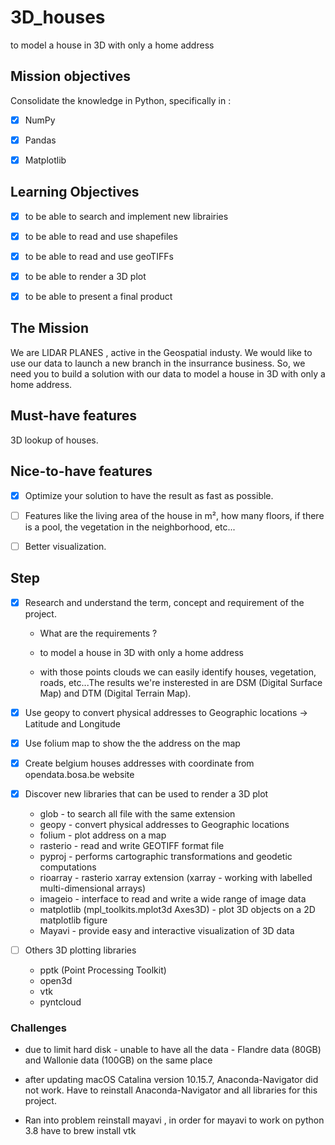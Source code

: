 # 3D_houses

to model a house in 3D with only a home address

## Mission objectives

Consolidate the knowledge in Python, specifically in :

- [X] NumPy
- [X] Pandas
- [X] Matplotlib


## Learning Objectives

- [X] to be able to search and implement new librairies
- [X] to be able to read and use shapefiles
- [X] to be able to read and use geoTIFFs
- [X] to be able to render a 3D plot
- [X] to be able to present a final product


## The Mission

We are LIDAR PLANES , active in the Geospatial industy. We would like to use our data to launch a new branch in the insurrance business. So, we need you to build a solution with our data to model a house in 3D with only a home address.


## Must-have features

3D lookup of houses.


## Nice-to-have features

- [X] Optimize your solution to have the result as fast as possible.
- [ ] Features like the living area of the house in m², how many floors, if there is a pool, the vegetation in the neighborhood, etc...
- [ ] Better visualization.


## Step

- [X] Research and understand the term, concept and requirement of the project.

	* What are the requirements ?

	- to model a house in 3D with only a home address

	- with those points clouds we can easily identify houses, vegetation, roads, etc...The results we're insterested in are DSM (Digital Surface Map) and DTM (Digital Terrain Map).

- [X] Use geopy to convert physical addresses to Geographic locations → Latitude and Longitude

- [X] Use folium map to show the the address on the map 

- [X] Create belgium houses addresses with coordinate from opendata.bosa.be website 

- [X] Discover new libraries that can be used to render a 3D plot

	* glob - to search all file with the same extension
	* geopy - convert physical addresses to Geographic locations
	* folium - plot address on a map
	* rasterio -  read and write GEOTIFF format file 
	* pyproj - performs cartographic transformations and geodetic computations
	* rioarray - rasterio xarray extension (xarray - working with labelled multi-dimensional arrays)
	* imageio - interface to read and write a wide range of image data
	* matplotlib (mpl_toolkits.mplot3d Axes3D) - plot 3D objects on a 2D matplotlib figure 
	* Mayavi -  provide easy and interactive visualization of 3D data
	
- [ ] Others 3D plotting libraries 
	* pptk (Point Processing Toolkit)
	* open3d
	* vtk
	* pyntcloud


### Challenges

* due to limit hard disk - unable to have all the data - Flandre data (80GB) and Wallonie data (100GB) on the same place

* after updating macOS Catalina version 10.15.7, Anaconda-Navigator did not work. Have to reinstall Anaconda-Navigator and all libraries for this project.

* Ran into problem reinstall mayavi , in order for mayavi to work on python 3.8 have to brew install vtk
 